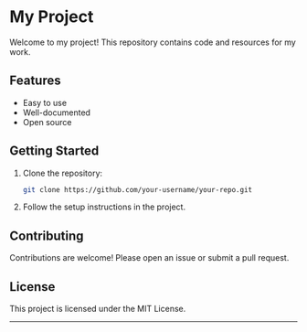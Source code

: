 # My Project

Welcome to my project! This repository contains code and resources for my work.

## Features

- Easy to use
- Well-documented
- Open source

## Getting Started

1. Clone the repository:
    ```bash
    git clone https://github.com/your-username/your-repo.git
    ```
2. Follow the setup instructions in the project.

## Contributing

Contributions are welcome! Please open an issue or submit a pull request.

## License

This project is licensed under the MIT License.

---
